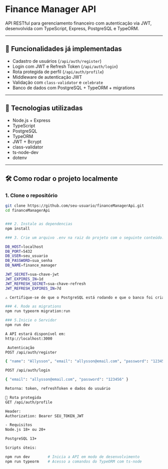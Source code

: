 # Finance Manager API

API RESTful para gerenciamento financeiro com autenticação via JWT, desenvolvida com TypeScript, Express, PostgreSQL e TypeORM.

---

## 🚀 Funcionalidades já implementadas

- Cadastro de usuários (`/api/auth/register`)
- Login com JWT e Refresh Token (`/api/auth/login`)
- Rota protegida de perfil (`/api/auth/profile`)
- Middleware de autenticação JWT
- Validação com `class-validator` e `celebrate`
- Banco de dados com PostgreSQL + TypeORM + migrations

---

## 🧰 Tecnologias utilizadas

- Node.js + Express
- TypeScript
- PostgreSQL
- TypeORM
- JWT + Bcrypt
- class-validator
- ts-node-dev
- dotenv

---

## 🛠️ Como rodar o projeto localmente

### 1. Clone o repositório

```bash
git clone https://github.com/seu-usuario/financeManagerApi.git
cd financeManagerApi


### 2. Instale as dependencias
npm install

### 3. Crie um arquivo .env na raiz do projeto com o seguinte conteúdo:

DB_HOST=localhost
DB_PORT=5432
DB_USER=seu_usuario
DB_PASSWORD=sua_senha
DB_NAME=finance_manager

JWT_SECRET=sua-chave-jwt
JWT_EXPIRES_IN=1d
JWT_REFRESH_SECRET=sua-chave-refresh
JWT_REFRESH_EXPIRES_IN=7d

⚠️ Certifique-se de que o PostgreSQL está rodando e que o banco foi criado.

### 4. Rode as migrations
npm run typeorm migration:run

### 5.Inicie o Servidor
npm run dev

A API estará disponível em:
http://localhost:3000

 Autenticação
POST /api/auth/register

{ "name": "Allysson", "email": "allysson@email.com", "password": "123456" }

POST /api/auth/login

{ "email": "allysson@email.com", "password": "123456" }

Retorna: token, refreshToken e dados do usuário

🔐 Rota protegida
GET /api/auth/profile

Header:
Authorization: Bearer SEU_TOKEN_JWT

- Requisitos
Node.js 18+ ou 20+

PostgreSQL 13+

Scripts úteis:

npm run dev        # Inicia a API em modo de desenvolvimento
npm run typeorm    # Acesso a comandos do TypeORM com ts-node

